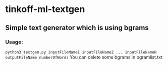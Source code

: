 # tinkoff-ml-textgen
## Simple text generator which is using bgrams
### Usage:
`python3 textgen.py inputFileName1 inputFileName2 ... inputFileNameN outputFileName numberOfWords`
You can delete some bgrams in bgramlist.txt
